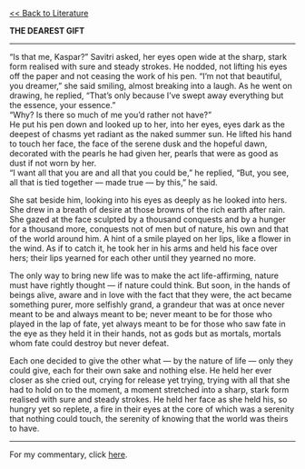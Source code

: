 [<< Back to Literature](https://pranigopu.github.io/art/literature)

**THE DEAREST GIFT**

---

“Is that me, Kaspar?” Savitri asked, her eyes open wide at the sharp, stark form realised with sure and steady strokes. He nodded, not lifting his eyes off the paper and not ceasing the work of his pen. “I’m not that beautiful, you dreamer,” she said smiling, almost breaking into a laugh. As he went on drawing, he replied, “That’s only because I’ve swept away everything but the essence, your essence.” <br>
“Why? Is there so much of me you’d rather not have?” <br>
He put his pen down and looked up to her, into her eyes, eyes dark as the deepest of chasms yet radiant as the naked summer sun. He lifted his hand to touch her face, the face of the serene dusk and the hopeful dawn, decorated with the pearls he had given her, pearls that were as good as dust if not worn by her. <br>
“I want all that you are and all that you could be,” he replied, “But, you see, all that is tied together — made true — by this,” he said.

She sat beside him, looking into his eyes as deeply as he looked into hers. She drew in a breath of desire at those browns of the rich earth after rain. She gazed at the face sculpted by a thousand conquests and by a hunger for a thousand more, conquests not of men but of nature, his own and that of the world around him. A hint of a smile played on her lips, like a flower in the wind. As if to catch it, he took her in his arms and held his face over hers; their lips yearned for each other until they yearned no more.

The only way to bring new life was to make the act life-affirming, nature must have rightly thought — if nature could think. But soon, in the hands of beings alive, aware and in love with the fact that they were, the act became something purer, more selfishly grand, a grandeur that was at once never meant to be and always meant to be; never meant to be for those who played in the lap of fate, yet always meant to be for those who saw fate in the eye as they held it in their hands, not as gods but as mortals, mortals whom fate could destroy but never defeat.

Each one decided to give the other what — by the nature of life — only they could give, each for their own sake and nothing else. He held her ever closer as she cried out, crying for release yet trying, trying with all that she had to hold on to the moment, a moment stretched into a sharp, stark form realised with sure and steady strokes. He held her face as she held his, so hungry yet so replete, a fire in their eyes at the core of which was a serenity that nothing could touch, the serenity of knowing that the world was theirs to have.

---


For my commentary, click [here](https://pranigopu.github.io/art/literature/dearest-gift-commentary.html).